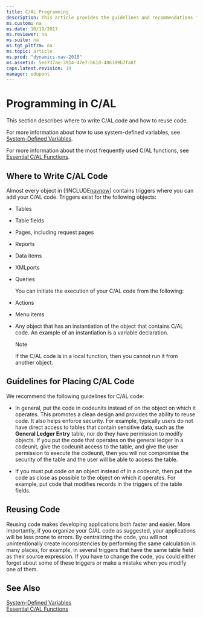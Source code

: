 ```yaml
---
title: C/AL Programming
description: This article provides the guidelines and recommendations for programming in C/AL, and understand how to write and reuse the C/AL code.
ms.custom: na
ms.date: 10/19/2017
ms.reviewer: na
ms.suite: na
ms.tgt_pltfrm: na
ms.topic: article
ms.prod: "dynamics-nav-2018"
ms.assetid: 5ee737ae-3914-47e7-b61d-486309b7fa8f
caps.latest.revision: 19
manager: edupont
---
```

# Programming in C/AL 
This section describes where to write C/AL code and how to reuse code.  
  
 For more information about how to use system-defined variables, see [System-Defined Variables](System-Defined-Variables.md).  
  
 For more information about the most frequently used C/AL functions, see [Essential C/AL Functions](Essential-C-AL-Functions.md).  
  
## Where to Write C/AL Code  
 Almost every object in [!INCLUDE[navnow](includes/navnow_md.md)] contains triggers where you can add your C/AL code. Triggers exist for the following objects:  
  
- Tables  
  
- Table fields  
  
- Pages, including request pages  
  
- Reports  
  
- Data items  
  
- XMLports  
  
- Queries  
  
  You can initiate the execution of your C/AL code from the following:  
  
- Actions  
  
- Menu items  
  
- Any object that has an instantiation of the object that contains C/AL code. An example of an instantiation is a variable declaration.  
  
  > [!NOTE]  
  >  If the C/AL code is in a local function, then you cannot run it from another object.  
  
## Guidelines for Placing C/AL Code  
 We recommend the following guidelines for C/AL code:  
  
-   In general, put the code in codeunits instead of on the object on which it operates. This promotes a clean design and provides the ability to reuse code. It also helps enforce security. For example, typically users do not have direct access to tables that contain sensitive data, such as the **General Ledger Entry** table, nor do they have permission to modify objects. If you put the code that operates on the general ledger in a codeunit, give the codeunit access to the table, and give the user permission to execute the codeunit, then you will not compromise the security of the table and the user will be able to access the table.  
  
-   If you must put code on an object instead of in a codeunit, then put the code as close as possible to the object on which it operates. For example, put code that modifies records in the triggers of the table fields.  
  
## Reusing Code  
 Reusing code makes developing applications both faster and easier. More importantly, if you organize your C/AL code as suggested, your applications will be less prone to errors. By centralizing the code, you will not unintentionally create inconsistencies by performing the same calculation in many places, for example, in several triggers that have the same table field as their source expression. If you have to change the code, you could either forget about some of these triggers or make a mistake when you modify one of them.  
  
## See Also  
 [System-Defined Variables](System-Defined-Variables.md)   
 [Essential C/AL Functions](Essential-C-AL-Functions.md)
